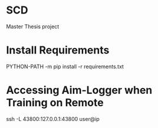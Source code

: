 # SCD
Master Thesis project

# Install Requirements
PYTHON-PATH -m pip install -r requirements.txt

# Accessing Aim-Logger when Training on Remote
ssh -L 43800:127.0.0.1:43800 user@ip
